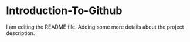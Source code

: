 # Introduction-To-Github
I am editing the README file. Adding some more details about the project description.

